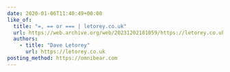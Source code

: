 ```yaml
---
date: 2020-01-06T11:40:49+00:00
like_of:
  title: "=, == or === | letorey.co.uk"
  url: https://web.archive.org/web/20231202181059/https://letorey.co.uk/blog/js-equals
  authors:
    - title: "Dave Letorey"
      url: https://letorey.co.uk
posting_method: https://omnibear.com
---
```

